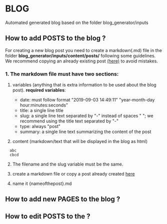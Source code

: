 # BLOG 

Automated generated blog based on the folder blog_generator/inputs

## How to **add** POSTS to the blog ?

For creating a new blog post you need to create a markdown(.md) file in the folder **blog_generator/inputs/content/posts/** following some guidelines.
We recommend copying an already existing post [(here)](https://github.com/Pret-a-LLOD/pret-a-llod.github.io/tree/master/blog_generator/inputs/content/posts) to avoid mistakes.

### 1. The markdown file must have two sections:

  1. variables (anything that is extra information to be used about the blog post). **required variables**:
      - date: must follow format "2019-09-03 14:49:11" "year-month-day hour:minutes:seconds"
      - title: a single line title
      - slug: a single line text separated by "-" instead of spaces " "; we recommend using the title text separated by "-"
      - type: always "post"
      - summary: a single line text summarizing the content of the post 
      
  2. content (markdown/text that will be displayed in the blog as html)
  
  ```
    abc
    cbcd
  ```

2. The filename and the slug variable must be the same.
1. create a markdown file or copy a post already created [here](https://github.com/Pret-a-LLOD/pret-a-llod.github.io/tree/master/blog_generator/inputs/content/posts)

2. name it {nameofthepost}.md


## How to **add** new PAGES to the blog ?


## How to **edit** POSTS to the  ?

